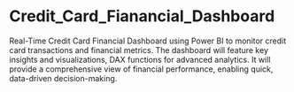 # Credit_Card_Fianancial_Dashboard
Real-Time Credit Card Financial Dashboard using Power BI to monitor credit card transactions and financial metrics. The dashboard will feature key insights and visualizations, DAX functions for advanced analytics. It will provide a comprehensive view of financial performance, enabling quick, data-driven decision-making.
